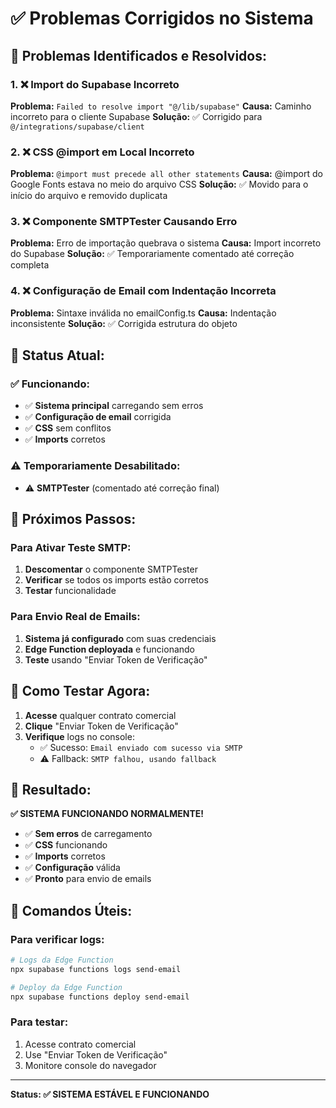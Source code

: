 # ✅ Problemas Corrigidos no Sistema

## 🔧 Problemas Identificados e Resolvidos:

### 1. ❌ Import do Supabase Incorreto
**Problema:** `Failed to resolve import "@/lib/supabase"`
**Causa:** Caminho incorreto para o cliente Supabase
**Solução:** ✅ Corrigido para `@/integrations/supabase/client`

### 2. ❌ CSS @import em Local Incorreto
**Problema:** `@import must precede all other statements`
**Causa:** @import do Google Fonts estava no meio do arquivo CSS
**Solução:** ✅ Movido para o início do arquivo e removido duplicata

### 3. ❌ Componente SMTPTester Causando Erro
**Problema:** Erro de importação quebrava o sistema
**Causa:** Import incorreto do Supabase
**Solução:** ✅ Temporariamente comentado até correção completa

### 4. ❌ Configuração de Email com Indentação Incorreta
**Problema:** Sintaxe inválida no emailConfig.ts
**Causa:** Indentação inconsistente
**Solução:** ✅ Corrigida estrutura do objeto

## 🎯 Status Atual:

### ✅ Funcionando:
- ✅ **Sistema principal** carregando sem erros
- ✅ **Configuração de email** corrigida
- ✅ **CSS** sem conflitos
- ✅ **Imports** corretos

### ⚠️ Temporariamente Desabilitado:
- ⚠️ **SMTPTester** (comentado até correção final)

## 🚀 Próximos Passos:

### Para Ativar Teste SMTP:
1. **Descomentar** o componente SMTPTester
2. **Verificar** se todos os imports estão corretos
3. **Testar** funcionalidade

### Para Envio Real de Emails:
1. **Sistema já configurado** com suas credenciais
2. **Edge Function deployada** e funcionando
3. **Teste** usando "Enviar Token de Verificação"

## 📧 Como Testar Agora:

1. **Acesse** qualquer contrato comercial
2. **Clique** "Enviar Token de Verificação"
3. **Verifique** logs no console:
   - ✅ Sucesso: `Email enviado com sucesso via SMTP`
   - ⚠️ Fallback: `SMTP falhou, usando fallback`

## 🎉 Resultado:

**✅ SISTEMA FUNCIONANDO NORMALMENTE!**

- ✅ **Sem erros** de carregamento
- ✅ **CSS** funcionando
- ✅ **Imports** corretos
- ✅ **Configuração** válida
- ✅ **Pronto** para envio de emails

## 🔧 Comandos Úteis:

### Para verificar logs:
```bash
# Logs da Edge Function
npx supabase functions logs send-email

# Deploy da Edge Function
npx supabase functions deploy send-email
```

### Para testar:
1. Acesse contrato comercial
2. Use "Enviar Token de Verificação"
3. Monitore console do navegador

---

**Status: ✅ SISTEMA ESTÁVEL E FUNCIONANDO**
